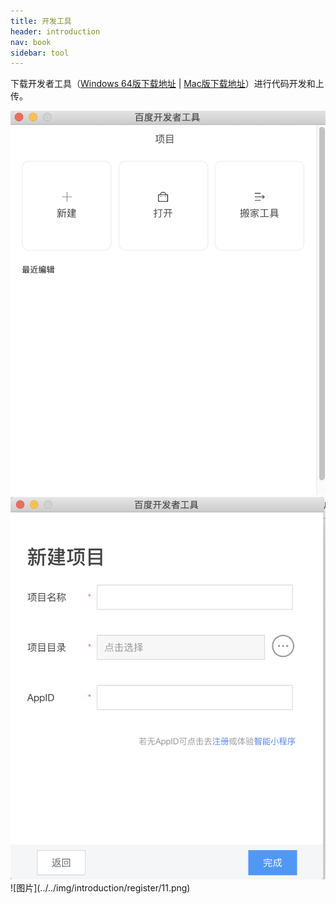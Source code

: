 ```yaml
---
title: 开发工具
header: introduction
nav: book
sidebar: tool
---
```


 

下载开发者工具（[Windows 64版下载地址](http://smartprogram.baidu.com/mappconsole/api/devDownload?system=windows&type=online)  |   [Mac版下载地址](http://smartprogram.baidu.com/mappconsole/api/devDownload?system=mac&type=online)）进行代码开发和上传。


<div class="m-doc-custom-examples">
	<div class="m-doc-custom-examples-correct">
		<img src="../../img/introduction/register/9.png">
		<!-- <p class="m-doc-custom-examples-title">正确</p><p class="m-doc-custom-examples-text">内容左右边距应至少34px(17pt)。</p> -->
	</div>
	<div class="m-doc-custom-examples-error ">
		<img src="../../img/introduction/register/10.png">
		<!-- <p class="m-doc-custom-examples-title">错误</p><p class="m-doc-custom-examples-text">边距过宽，页面元素过于集中。</p> -->
	</div>
</div>
![图片](../../img/introduction/register/11.png)

